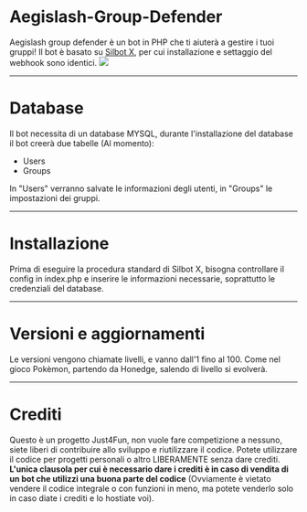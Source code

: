# Aegislash-Group-Defender
Aegislash group defender è un bot in PHP che ti aiuterà a gestire i tuoi gruppi! Il bot è basato su <a href="https://github.com/SilverOS/Silbot-Webhook/tree/Silbot-X">Silbot X</a>, per cui installazione e settaggio del webhook sono identici.
<img src="https://i.ibb.co/5sYngjN/aegislash.jpg" />
- - -
# Database
Il bot necessita di un database MYSQL, durante l'installazione del database il bot creerà due tabelle (Al momento):
- Users
- Groups

In "Users" verranno salvate le informazioni degli utenti, in "Groups" le impostazioni dei gruppi.
- - -
# Installazione
Prima di eseguire la procedura standard di Silbot X, bisogna controllare il config in index.php e inserire le informazioni necessarie, soprattutto le credenziali del database.
- - -
# Versioni e aggiornamenti
Le versioni vengono chiamate livelli, e vanno dall'1 fino al 100.
Come nel gioco Pokèmon, partendo da Honedge, salendo di livello si evolverà.
- - -
# Crediti
Questo è un progetto Just4Fun, non vuole fare competizione a nessuno, siete liberi di contribuire allo sviluppo e riutilizzare il codice.
Potete utilizzare il codice per progetti personali o altro LIBERAMENTE senza dare crediti.
<b>L'unica clausola per cui è necessario dare i crediti è in caso di vendita di un bot che utilizzi una buona parte del codice</b> (Ovviamente è vietato vendere il codice integrale o con funzioni in meno, ma potete venderlo solo in caso diate i crediti e lo hostiate voi).
